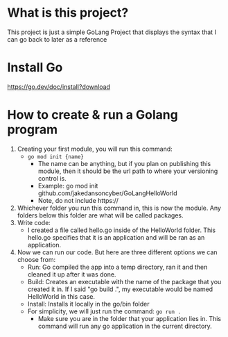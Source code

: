 # What is this project?

This project is just a simple GoLang Project that displays the syntax that I can go back to later as a reference

# Install Go

https://go.dev/doc/install?download

# How to create & run a Golang program

1. Creating your first module, you will run this command:
	- ```go mod init {name}```
		- The name can be anything, but if you plan on publishing this module, then it should be the url path to where your versioning control is.
		- Example: go mod init github.com/jakedansoncyber/GoLangHelloWorld
		- Note, do not include https://
2. Whichever folder you run this command in, this is now the module. Any folders below this folder are what will be called packages. 
3. Write code:
	- I created a file called hello.go inside of the HelloWorld folder. This hello.go specifies that it is an application and will be ran as an application.
4. Now we can run our code. But here are three different options we can choose from:
	- Run: Go compiled the app into a temp directory, ran it and then cleaned it up after it was done.
	- Build: Creates an executable with the name of the package that you created it in. If I said "go build .", my executable would be named HelloWorld in this case.
	- Install: Installs it locally in the go/bin folder
	- For simplicity, we will just run the command: ```go run .```
		- Make sure you are in the folder that your application lies in. This command will run any go application in the current directory.  
